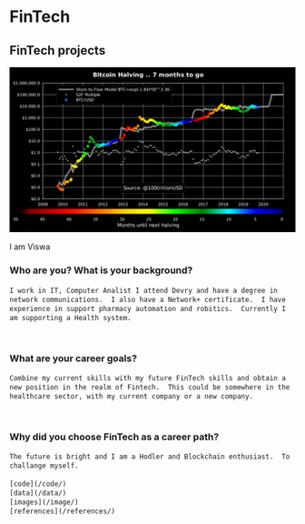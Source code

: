 # FinTech
## FinTech projects

![image](stock.png)

I am Viswa





 ### Who are you? What is your background?

    I work in IT, Computer Analist I attend Devry and have a degree in network communications.  I also have a Network+ certificate.  I have experience in support pharmacy automation and robitics.  Currently I am supporting a Health system.
​
### What are your career goals?

    Combine my current skills with my future FinTech skills and obtain a new position in the realm of Fintech.  This could be somewhere in the healthcare sector, with my current company or a new company.
​

### Why did you choose FinTech as a career path?

    The future is bright and I am a Hodler and Blockchain enthusiast.  To challange myself.

    [code](/code/)
    [data](/data/)
    [images](/image/)
    [references](/references/)